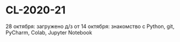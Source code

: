 # CL-2020-21
28 октября: загружено д/з от 14 октября: знакомство с Python, git, PyCharm, Colab, Jupyter Notebook
